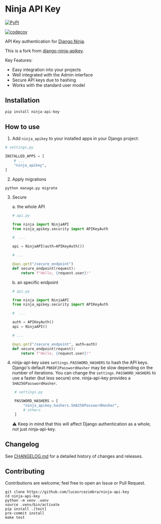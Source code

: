 # Ninja API Key


[![PyPI](https://img.shields.io/pypi/v/ninja-api-key.svg)](https://pypi.python.org/pypi/ninja-api-key)

[![codecov](https://codecov.io/gh/lucasrcezimbra/ninja-api-key/graph/badge.svg)](https://codecov.io/gh/lucasrcezimbra/ninja-api-key)


API Key authentication for [Django Ninja](https://django-ninja.dev/).

This is a fork from [django-ninja-apikey](https://github.com/mawassk/django-ninja-apikey).

Key Features:
- Easy integration into your projects
- Well integrated with the Admin interface
- Secure API keys due to hashing
- Works with the standard user model


## Installation

```bash
pip install ninja-api-key
```


## How to use
1. Add `ninja_apikey` to your installed apps in your Django project:
```Python
# settings.py

INSTALLED_APPS = [
    # ...
    "ninja_apikey",
]
```

2. Apply migrations
```shell
python manage.py migrate
```

3. Secure

    a. the whole API
    ```Python
    # api.py

    from ninja import NinjaAPI
    from ninja_apikey.security import APIKeyAuth

    #  ...

    api = NinjaAPI(auth=APIKeyAuth())

    # ...

    @api.get("/secure_endpoint")
    def secure_endpoint(request):
        return f"Hello, {request.user}!"
    ```

    b. an specific endpoint
    ```Python
    # api.py

    from ninja import NinjaAPI
    from ninja_apikey.security import APIKeyAuth

    #  ...

    auth = APIKeyAuth()
    api = NinjaAPI()

    # ...

    @api.get("/secure_endpoint", auth=auth)
    def secure_endpoint(request):
        return f"Hello, {request.user}!"
    ```


4. ninja-api-key uses `settings.PASSWORD_HASHERS` to hash the API keys.
   Django's default `PBKDF2PasswordHasher` may be slow depending on the number
   of iterations. You can change the `settings.PASSWORD_HASHERS` to
   use a faster (but less secure) one. ninja-api-key provides a `SHA256PasswordHasher`.

   ```python
    # settings.py

    PASSWORD_HASHERS = [
        "ninja_apikey.hashers.SHA256PasswordHasher",
        # others
    ]
    ```

    ⚠️ Keep in mind that this will affect Django authentication as a whole,
       not just ninja-api-key.


## Changelog

See [CHANGELOG.md](CHANGELOG.md) for a detailed history of changes and releases.

## Contributing

Contributions are welcome; feel free to open an Issue or Pull Request.

```
git clone https://github.com/lucasrcezimbra/ninja-api-key
cd ninja-api-key
python -m venv .venv
source .venv/bin/activate
pip install .[test]
pre-commit install
make test
```
